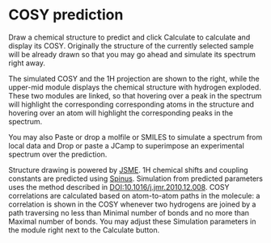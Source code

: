 # COSY prediction

Draw a chemical structure to predict and click Calculate to calculate and display its COSY. Originally the structure of the currently selected sample will be already drawn so that you may go ahead and simulate its spectrum right away.

The simulated COSY and the 1H projection are shown to the right, while the upper-mid module displays the chemical structure with hydrogen exploded. These two modules are linked, so that hovering over a peak in the spectrum will highlight the corresponding corresponding atoms in the structure and hovering over an atom will highlight the corresponding peaks in the spectrum.

You may also Paste or drop a molfile or SMILES to simulate a spectrum from local data and Drop or paste a JCamp to superimpose an experimental spectrum over the prediction.

Structure drawing is powered by [JSME](http://peter-ertl.com/jsme/). 1H chemical shifts and coupling constants are predicted using [Spinus](http://www2.chemie.uni-erlangen.de/services/spinus/). Simulation from predicted parameters uses the method described in [DOI:10.1016/j.jmr.2010.12.008](http://www.sciencedirect.com/science/article/pii/S1090780710004003). COSY correlations are calculated based on atom-to-atom paths in the molecule: a correlation is shown in the COSY whenever two hydrogens are joined by a path traversing no less than Minimal number of bonds and no more than Maximal number of bonds. You may adjust these Simulation parameters in the module right next to the Calculate button.  


